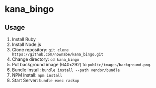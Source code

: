 # kana_bingo

## Usage
1. Install Ruby
2. Install Node.js
3. Clone repository: `git clone https://github.com/nownabe/kana_bingo.git`
4. Change directory: `cd kana_bingo`
5. Put background image (640x292) to `public/images/background.png`.
6. Bundle install: `bundle install --path vendor/bundle`
7. NPM install: `npm install`
8. Start Server: `bundle exec rackup`
